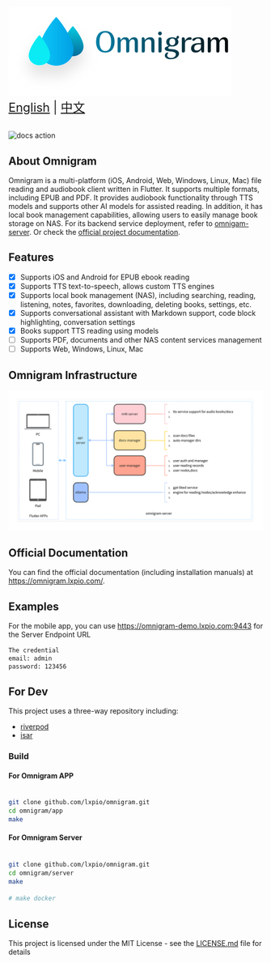 #

<picture>
  <source
    srcset="./docs/static/img/logo_with_letter_dark.svg"
    media="(prefers-color-scheme: dark)"
  />
  <source
    srcset="./docs/static/img/logo_with_letter_white.svg"
    media="(prefers-color-scheme: light), (prefers-color-scheme: no-preference)"
  />
  <img src="./docs/static/img/logo_with_letter_white.svg" />
</picture>

<div style="font-size: 1.5rem;">
  <a href="./README.md">English</a> | <a href="./README.zh.md">中文</a>
</div>
</br>

![docs action](https://github.com/lxpio/omnigram/actions/workflows/docs.yaml/badge.svg)

## About Omnigram

Omnigram is a multi-platform (iOS, Android, Web, Windows, Linux, Mac) file reading and audiobook client written in Flutter. It supports multiple formats, including EPUB and PDF. It provides audiobook functionality through TTS models and supports other AI models for assisted reading. In addition, it has local book management capabilities, allowing users to easily manage book storage on NAS. For its backend service deployment, refer to [omnigam-server](server/README.md). Or check the [official project documentation](https://omnigram.lxpio.com/).

## Features

- [x] Supports iOS and Android for EPUB ebook reading
- [x] Supports TTS text-to-speech, allows custom TTS engines
- [x] Supports local book management (NAS), including searching, reading, listening, notes, favorites, downloading, deleting books, settings, etc.
- [x] Supports conversational assistant with Markdown support, code block highlighting, conversation settings
- [x] Books support TTS reading using models
- [ ] Supports PDF, documents and other NAS content services management
- [ ] Supports Web, Windows, Linux, Mac

## Omnigram Infrastructure

![base_struct](docs/static/img/struct.svg)

## Official Documentation

You can find the official documentation (including installation manuals) at <https://omnigram.lxpio.com/>.

## Examples

For the mobile app, you can use https://omnigram-demo.lxpio.com:9443 for the Server Endpoint URL

```
The credential
email: admin
password: 123456
```


## For Dev

This project uses a three-way repository including:

- [riverpod](https://docs-v2.riverpod.dev/docs)
- [isar](https://isar.dev)

### Build

#### For Omnigram APP 

```bash

git clone github.com/lxpio/omnigram.git
cd omnigram/app
make
```

#### For Omnigram Server

```bash

git clone github.com/lxpio/omnigram.git
cd omnigram/server
make 

# make docker 
```

## License

This project is licensed under the MIT License - see the [LICENSE.md](LICENSE.md) file for details